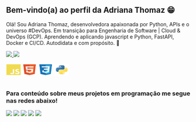 ## Bem-vindo(a) ao perfil da Adriana Thomaz 😁

Olá! Sou Adriana Thomaz, desenvolvedora apaixonada por Python, APIs e o universo #DevOps.
Em transição para Engenharia de Software | Cloud & DevOps (GCP).
Aprendendo e aplicando javascript e Python, FastAPI, Docker e CI/CD. Autodidata e com propósito. 🌱

<div>
  <a href="https://github.com/adrianathomaz">
    <img height="180em" src="https://github-readme-stats.vercel.app/api?username=adrianathomaz&show_icons=true&theme=radical&include_all_commits=true&count_private=true"/>
  </a>
  <img height="180em" src="https://github-readme-stats.vercel.app/api/top-langs/?username=adrianathomaz&layout=compact&langs_count=6&theme=tokyonight"/>
</div>

<div style="display: inline_block"><br>
  <img align="center" alt="Js" height="30" width="40" src="https://raw.githubusercontent.com/devicons/devicon/master/icons/javascript/javascript-plain.svg">
  <img align="center" alt="HTML" height="30" width="40" src="https://raw.githubusercontent.com/devicons/devicon/master/icons/html5/html5-original.svg">
  <img align="center" alt="CSS" height="30" width="40" src="https://raw.githubusercontent.com/devicons/devicon/master/icons/css3/css3-original.svg">
  <img align="center" alt="Python" height="30" width="40" src="https://raw.githubusercontent.com/devicons/devicon/master/icons/python/python-original.svg">
</div>
<br>

### Para conteúdo sobre meus projetos em programação me segue nas redes abaixo!

<div>
  <a href="https://www.youtube.com/channel/UCrRSl5VdEdGj8vC8kTQiIRA" target="_blank"><img src="https://img.shields.io/badge/YouTube-FF0000?style=for-the-badge&logo=youtube&logoColor=white" target="_blank"></a>
  <a href="https://instagram.com/adriana_thomaz_dev/" target="_blank"><img src="https://img.shields.io/badge/-Instagram-%23E4405F?style=for-the-badge&logo=instagram&logoColor=white" target="_blank"></a>
  <a href="https://discord.gg/5DVhGKVf4h" target="_blank"><img src="https://img.shields.io/badge/Discord-7289DA?style=for-the-badge&logo=discord&logoColor=white" target="_blank"></a>
  <a href="mailto:adrianathomazdeveloper@gmail.com"><img src="https://img.shields.io/badge/-Gmail-%23333?style=for-the-badge&logo=gmail&logoColor=white" target="_blank"></a>
  <a href="https://www.linkedin.com/in/adrianathomaz-melao" target="_blank"><img src="https://img.shields.io/badge/-LinkedIn-%230077B5?style=for-the-badge&logo=linkedin&logoColor=white" target="_blank"></a>
</div>
